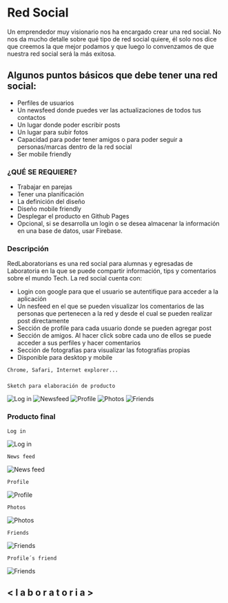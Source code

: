 
# Red Social

Un emprendedor muy visionario nos ha encargado crear una red social. No nos da mucho detalle sobre qué tipo de red social quiere, él solo nos dice que creemos la que mejor podamos y que luego lo convenzamos de que nuestra red social será la más exitosa.

## Algunos puntos básicos que debe tener una red social:

* Perfiles de usuarios
* Un newsfeed donde puedes ver las actualizaciones de todos tus contactos
* Un lugar donde poder escribir posts
* Un lugar para subir fotos
* Capacidad para poder tener amigos o para poder seguir a personas/marcas dentro de la red social
* Ser mobile friendly


### ¿QUÉ SE REQUIERE?
* Trabajar en parejas
* Tener una planificación
* La definición del diseño
* Diseño mobile friendly
* Desplegar el producto en Github Pages
* Opcional, si se desarrolla un login o se desea almacenar la información en una base de datos, usar Firebase.


### Descripción
RedLaboratorians es una red social para alumnas y egresadas de Laboratoria en la que se puede compartir información, tips y comentarios sobre el mundo Tech. 
La red social cuenta con:
* Login con google para que el usuario se autentifique para acceder a la aplicación
* Un nesfeed en el que se pueden visualizar los comentarios de las personas que pertenecen a la red y desde el cual se      pueden realizar post directamente
* Sección de profile para cada usuario donde se pueden agregar post
* Sección de amigos. Al hacer click sobre cada uno de ellos se puede acceder a sus perfiles y hacer comentarios
* Sección de fotografías para visualizar las fotografías propias
* Disponible para desktop y mobile
```
Chrome, Safari, Internet explorer...
```

### <RedLaboratorians>
```
Sketch para elaboración de producto
```
![Log in](./assets/images/1.jpg)
![Newsfeed](./assets/images/2.jpg)
![Profile](./assets/images/3.jpg)
![Photos](./assets/images/4.jpg)
![Friends](./assets/images/5.jpg)

### Producto final
```
Log in
```
![Log in](./assets/images/6.PNG)
```
News feed
```
![News feed](./assets/images/7.PNG)
```
Profile
```
![Profile](./assets/images/8.PNG)
```
Photos
```
![Photos](./assets/images/11.PNG)
```
Friends
```
![Friends](./assets/images/9.PNG)
```
Profile´s friend
```
![Friends](./assets/images/10.PNG)


## < l a b o r a t o r i a >
